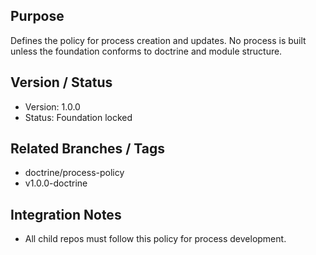 ## Purpose

Defines the policy for process creation and updates. No process is built unless the foundation conforms to doctrine and module structure.

## Version / Status

- Version: 1.0.0
- Status: Foundation locked

## Related Branches / Tags

- doctrine/process-policy
- v1.0.0-doctrine

## Integration Notes

- All child repos must follow this policy for process development.
